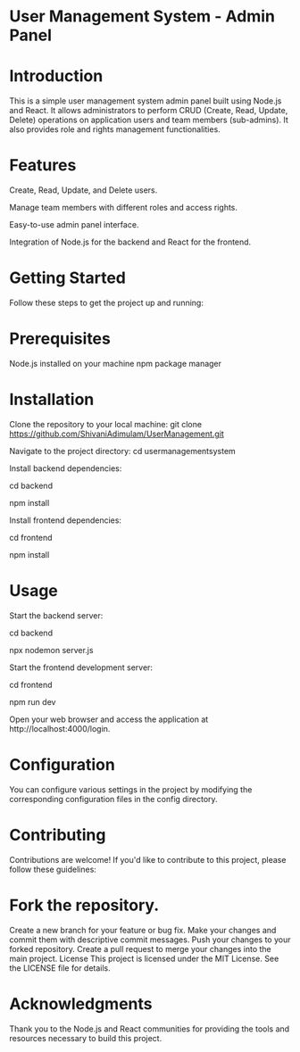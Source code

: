 # User Management System - Admin Panel

# Introduction
This is a simple user management system admin panel built using Node.js and React. It allows administrators to perform CRUD (Create, Read, Update, Delete) operations on application users and team members (sub-admins). It also provides role and rights management functionalities.

# Features
Create, Read, Update, and Delete users.

Manage team members with different roles and access rights.

Easy-to-use admin panel interface.

Integration of Node.js for the backend and React for the frontend.

# Getting Started
Follow these steps to get the project up and running:

# Prerequisites
Node.js installed on your machine
npm package manager

# Installation
Clone the repository to your local machine:
git clone https://github.com/ShivaniAdimulam/UserManagement.git

Navigate to the project directory:
cd usermanagementsystem

Install backend dependencies:

cd backend

npm install

Install frontend dependencies:

cd frontend

npm install

# Usage
Start the backend server:

cd backend

npx nodemon server.js

Start the frontend development server:

cd frontend

npm run dev

Open your web browser and access the application at http://localhost:4000/login.

# Configuration
You can configure various settings in the project by modifying the corresponding configuration files in the config directory.

# Contributing
Contributions are welcome! If you'd like to contribute to this project, please follow these guidelines:

# Fork the repository.
Create a new branch for your feature or bug fix.
Make your changes and commit them with descriptive commit messages.
Push your changes to your forked repository.
Create a pull request to merge your changes into the main project.
License
This project is licensed under the MIT License. See the LICENSE file for details.

# Acknowledgments
Thank you to the Node.js and React communities for providing the tools and resources necessary to build this project.
